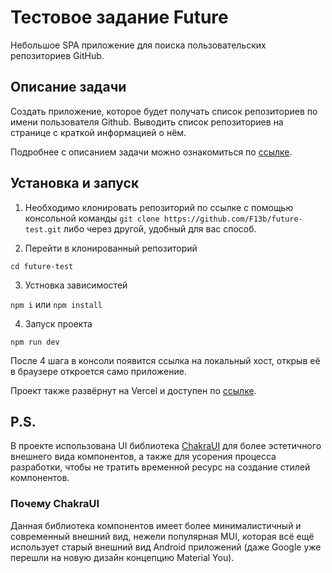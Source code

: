 # Тестовое задание Future

Небольшое SPA приложение для поиска пользовательских репозиториев GitHub.

## Описание задачи

Создать приложение, которое будет получать список репозиториев по имени пользователя Github.
Выводить список репозиториев на странице с краткой информацией о нём.

Подробнее с описанием задачи можно ознакомиться по [ссылке](https://github.com/fugr-ru/frontend-javascript-test-2).

## Установка и запуск

1. Необходимо клонировать репозиторий по ссылке с помощью консольной команды
 ```git clone https://github.com/F13b/future-test.git``` либо через другой, удобный для вас способ.

2. Перейти в клонированный репозиторий

``` cd future-test ```

3. Устновка зависимостей

``` npm i ``` или ``` npm install ```

4. Запуск проекта

``` npm run dev ```

После 4 шага в консоли появится ссылка на локальный хост, открыв её в браузере откроется само приложение.

Проект также развёрнут на Vercel и доступен по [ссылке](https://future-test-gilt.vercel.app/).

## P.S.

В проекте использована UI библиотека [ChakraUI](https://www.chakra-ui.com/) для более эстетичного внешнего вида компонентов, а также для усорения процесса разработки, чтобы не тратить временной ресурс на создание стилей компонентов.

### Почему ChakraUI
Данная библиотека компонентов имеет более минималистичный и современный внешний вид, нежели популярная MUI, которая всё ещё использует старый внешний вид Android приложений (даже Google уже перешли на новую дизайн концепцию Material You).